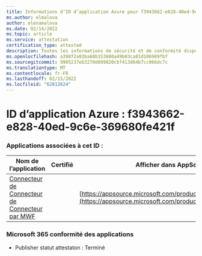 ```yaml
---
title: Informations d’ID d’application Azure pour f3943662-e828-40ed-9c6e-369680fe421f
ms.author: elmalova
author: elenamalova
ms.date: 02/14/2022
ms.topic: article
ms.service: attestation
certification_type: attested
description: Toutes les informations de sécurité et de conformité disponibles pour f3943662-e828-40ed-9c6e-369680fe421f.
ms.openlocfilehash: a398f2a03ba68b153680a49b03ca81d106989fbf
ms.sourcegitcommit: 9905237eb3270d099820cbf413d64b7cc066dc7c
ms.translationtype: MT
ms.contentlocale: fr-FR
ms.lasthandoff: 02/15/2022
ms.locfileid: "62812624"
---
```

# <a name="azure-app-id-f3943662-e828-40ed-9c6e-369680fe421f"></a>ID d’application Azure : f3943662-e828-40ed-9c6e-369680fe421f


### <a name="apps-associated-with-this-id"></a>Applications associées à cet ID :
| **Nom de l’application** | **Certifié** | **Afficher dans AppSource** |
|--------------|---------------|-----------------------|
| [Connecteur de Connecteur de Connecteur par MWF](https://docs.microsoft.com/microsoft-365-app-certification/forward/WA200001604) |  | [https://appsource.microsoft.com/product/office/WA200001604](https://appsource.microsoft.com/product/office/WA200001604) |

### <a name="microsoft-365-app-compliance-status"></a>Microsoft 365 conformité des applications
- Publisher statut attestaton : Terminé
